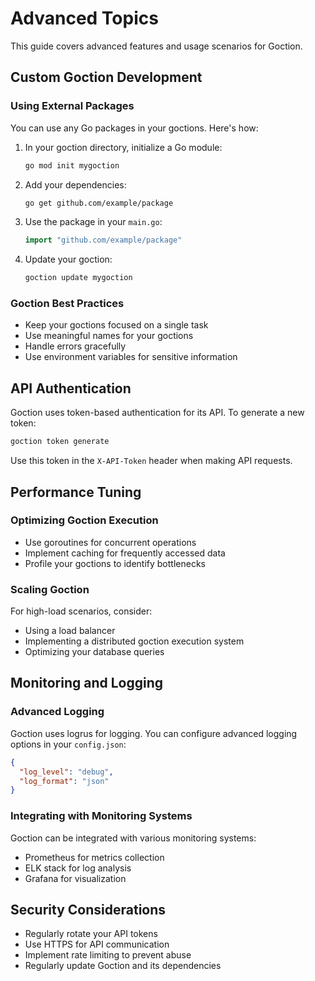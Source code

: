 # Advanced Topics

This guide covers advanced features and usage scenarios for Goction.

## Custom Goction Development

### Using External Packages

You can use any Go packages in your goctions. Here's how:

1. In your goction directory, initialize a Go module:
   ```bash
   go mod init mygoction
   ```

2. Add your dependencies:
   ```bash
   go get github.com/example/package
   ```

3. Use the package in your `main.go`:
   ```go
   import "github.com/example/package"
   ```

4. Update your goction:
   ```bash
   goction update mygoction
   ```

### Goction Best Practices

- Keep your goctions focused on a single task
- Use meaningful names for your goctions
- Handle errors gracefully
- Use environment variables for sensitive information

## API Authentication

Goction uses token-based authentication for its API. To generate a new token:

```bash
goction token generate
```

Use this token in the `X-API-Token` header when making API requests.

## Performance Tuning

### Optimizing Goction Execution

- Use goroutines for concurrent operations
- Implement caching for frequently accessed data
- Profile your goctions to identify bottlenecks

### Scaling Goction

For high-load scenarios, consider:

- Using a load balancer
- Implementing a distributed goction execution system
- Optimizing your database queries

## Monitoring and Logging

### Advanced Logging

Goction uses logrus for logging. You can configure advanced logging options in your `config.json`:

```json
{
  "log_level": "debug",
  "log_format": "json"
}
```

### Integrating with Monitoring Systems

Goction can be integrated with various monitoring systems:

- Prometheus for metrics collection
- ELK stack for log analysis
- Grafana for visualization

## Security Considerations

- Regularly rotate your API tokens
- Use HTTPS for API communication
- Implement rate limiting to prevent abuse
- Regularly update Goction and its dependencies

<FeedbackComponent/>